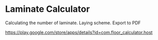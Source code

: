 # Laminate Calculator

Calculating the number of laminate. Laying scheme. Export to PDF

https://play.google.com/store/apps/details?id=com.floor_calculator.host
